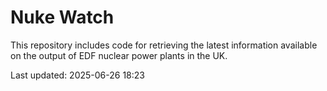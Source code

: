 # Nuke Watch

This repository includes code for retrieving the latest information available on the output of EDF nuclear power plants in the UK.

Last updated: 2025-06-26 18:23